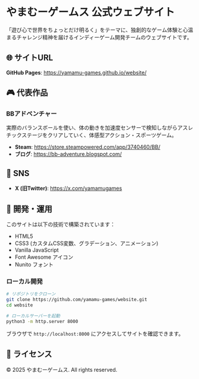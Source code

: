 # やまむーゲームス 公式ウェブサイト

「遊び心で世界をちょっとだけ明るく」をテーマに、独創的なゲーム体験と心温まるチャレンジ精神を届けるインディーゲーム開発チームのウェブサイトです。

## 🌐 サイトURL

**GitHub Pages**: https://yamamu-games.github.io/website/

## 🎮 代表作品

### BBアドベンチャー
実際のバランスボールを使い、体の動きを加速度センサーで検知しながらアスレチックステージをクリアしていく、体感型アクション・スポーツゲーム。

- **Steam**: https://store.steampowered.com/app/3740460/BB/
- **ブログ**: https://bb-adventure.blogspot.com/

## 📱 SNS

- **X (旧Twitter)**: https://x.com/yamamugames

## 🚀 開発・運用

このサイトは以下の技術で構築されています：

- HTML5
- CSS3 (カスタムCSS変数、グラデーション、アニメーション)
- Vanilla JavaScript
- Font Awesome アイコン
- Nunito フォント

### ローカル開発

```bash
# リポジトリをクローン
git clone https://github.com/yamamu-games/website.git
cd website

# ローカルサーバーを起動
python3 -m http.server 8000
```

ブラウザで `http://localhost:8000` にアクセスしてサイトを確認できます。

## 📄 ライセンス

© 2025 やまむーゲームス. All rights reserved.
